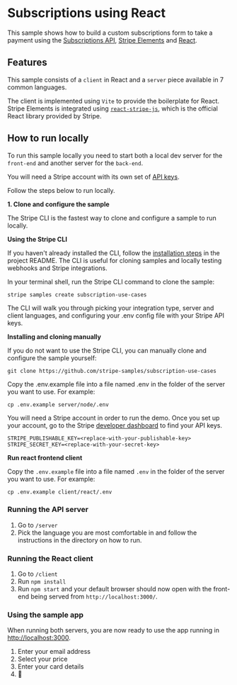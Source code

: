 # Subscriptions using React

This sample shows how to build a custom subscriptions form to take a payment
using the [Subscriptions
API](https://stripe.com/docs/billing/subscriptions/fixed-price), [Stripe
Elements](https://stripe.com/billing/elements) and
[React](https://reactjs.org/).

## Features

This sample consists of a `client` in React and a `server` piece available in 7
common languages.

The client is implemented using `Vite` to provide the boilerplate
for React. Stripe Elements is integrated using
[`react-stripe-js`](https://github.com/stripe/react-stripe-js), which is the
official React library provided by Stripe.

## How to run locally

To run this sample locally you need to start both a local dev server for the `front-end` and another server for the `back-end`.

You will need a Stripe account with its own set of [API keys](https://stripe.com/docs/development#api-keys).

Follow the steps below to run locally.

**1. Clone and configure the sample**

The Stripe CLI is the fastest way to clone and configure a sample to run locally.

**Using the Stripe CLI**

If you haven't already installed the CLI, follow the [installation steps](https://github.com/stripe/stripe-cli#installation) in the project README. The CLI is useful for cloning samples and locally testing webhooks and Stripe integrations.

In your terminal shell, run the Stripe CLI command to clone the sample:

```
stripe samples create subscription-use-cases
```

The CLI will walk you through picking your integration type, server and client languages, and configuring your .env config file with your Stripe API keys.

**Installing and cloning manually**

If you do not want to use the Stripe CLI, you can manually clone and configure the sample yourself:

```
git clone https://github.com/stripe-samples/subscription-use-cases
```

Copy the .env.example file into a file named .env in the folder of the server you want to use. For example:

```
cp .env.example server/node/.env
```

You will need a Stripe account in order to run the demo. Once you set up your account, go to the Stripe [developer dashboard](https://stripe.com/docs/development/quickstart#api-keys) to find your API keys.

```
STRIPE_PUBLISHABLE_KEY=<replace-with-your-publishable-key>
STRIPE_SECRET_KEY=<replace-with-your-secret-key>
```

**Run react frontend client**

Copy the `.env.example` file into a file named `.env` in the folder of the server you want to use. For example:

```
cp .env.example client/react/.env
```

### Running the API server

1. Go to `/server`
1. Pick the language you are most comfortable in and follow the instructions in the directory on how to run.

### Running the React client

1. Go to `/client`
1. Run `npm install`
1. Run `npm start` and your default browser should now open with the front-end being served from `http://localhost:3000/`.

### Using the sample app

When running both servers, you are now ready to use the app running in [http://localhost:3000](http://localhost:3000).

1. Enter your email address
1. Select your price
1. Enter your card details
1. 🎉
